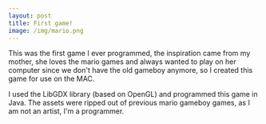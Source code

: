 ```yaml
---
layout: post
title: First game!
image: /img/mario.png
---
```


This was the first game I ever programmed, the inspiration came from my mother, she loves the mario games and always wanted to play on her computer since we don't have the old gameboy anymore, so I created this game for use on the MAC. 

I used the LibGDX library (based on OpenGL) and programmed this game in Java. The assets were ripped out of previous mario gameboy games, as I am not an artist, I'm a programmer.
